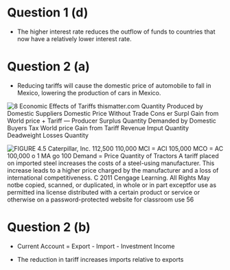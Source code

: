 # Question 1 (d)

  -   The higher interest rate reduces the outflow of funds to countries
      that now have a relatively lower interest rate.

# Question 2 (a)

  -   Reducing tariffs will cause the domestic price of automobile to
      fall in Mexico, lowering the production of cars in Mexico.

  ![8 Economic Effects of Tariffs thismatter.com Quantity Produced by
  Domestic Suppliers Domestic Price Without Trade Cons er Surpl Gain
  from World price + Tariff — Producer Surplus Quantity Demanded by
  Domestic Buyers Tax World price Gain from Tariff Revenue Imput
  Quantity Deadweight Losses Quantity ](./media/image195.png)
  
  ![FIGURE 4.5 Caterpillar, Inc. 112,500 110,000 MCI = ACI 105,000 MCO =
  AC 100,000 o 1 MA go 100 Demand = Price Quantity of Tractors A tariff
  placed on imported steel increases the costs of a steel-using
  manufacturer. This increase leads to a higher price charged by the
  manufacturer and a loss of international competitiveness. C 2011
  Cengage Learning. All Rights May notbe copied, scanned, or duplicated,
  in whole or in part exceptfor use as permitted ina license distributed
  with a certain product or service or otherwise on a password-protected
  website for classroom use 56 ](./media/image196.png)

# Question 2 (b)

  -   Current Account = Export - Import - Investment Income

  -   The reduction in tariff increases imports relative to exports
